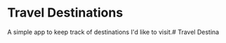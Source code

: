 # Travel Destinations

A simple app to keep track of destinations I'd like to visit.# Travel Destina